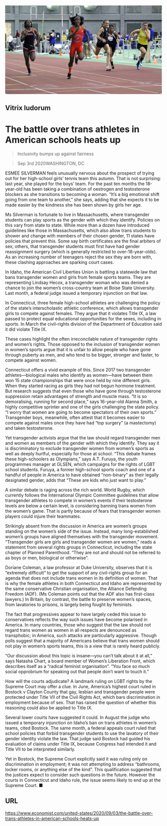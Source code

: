 ![](./images/20200905_USP003_0.jpg)

## Vitrix ludorum

# The battle over trans athletes in American schools heats up

> Inclusivity bumps up against fairness

> Sep 3rd 2020WASHINGTON, DC

ESMEE SILVERMAN feels unusually nervous about the prospect of trying out for her high-school girls’ tennis team this autumn. That is not surprising: last year, she played for the boys’ team. For the past ten months the 18-year-old has been taking a combination of oestrogen and testosterone blockers as she transitions to becoming a woman. “It’s a big emotional shift going from one team to another,” she says, adding that she expects it to be made easier by the kindness she has been shown by girls her age.

Ms Silverman is fortunate to live in Massachusetts, where transgender students can play sports as the gender with which they identify. Policies on this vary from state to state. While more than a dozen have introduced guidelines like those in Massachusetts, which also allow trans students to shower and change with members of their chosen gender, 11 states have policies that prevent this. Some say birth certificates are the final arbiters of sex; others, that transgender students must first have had gender reassignment surgery (which is generally restricted to over-18-year-olds). As an increasing number of teenagers reject the sex they are born with, these clashing approaches are sparking court cases.

In Idaho, the American Civil Liberties Union is battling a statewide law that bans transgender women and girls from female sports teams. They are representing Lindsay Hecox, a transgender woman who was denied a chance to join the women’s cross-country team at Boise State University. Last month, a federal judge issued a temporary injunction on that law.

In Connecticut, three female high-school athletes are challenging the policy of the state’s interscholastic athletic conference, which allows transgender girls to compete against females. They argue that it violates Title IX, a law passed to protect equal educational opportunities for the sexes, including in sports. In March the civil-rights division of the Department of Education said it did violate Title IX.

These cases highlight the often irreconcilable nature of transgender rights and women’s rights. Those opposed to the inclusion of transgender women in women’s sports argue that it is unfair to allow people who have gone through puberty as men, and who tend to be bigger, stronger and faster, to compete against women.

Connecticut offers a vivid example of this. Since 2017 two transgender athletes—biological males who identify as women—have between them won 15 state championships that were once held by nine different girls. When they started racing as girls they had not begun hormone treatment. But research suggests that even those who have gone through testosterone suppression retain advantages of strength and muscle mass. “It is so demoralising, running for second place,” says 16-year-old Alanna Smith, a highly competitive sprinter and one of the girls challenging the state policy. “I worry that women are going to become spectators of their own sports.” Transgender boys, meanwhile, often attest that it becomes easier to compete against males once they have had “top surgery” (a mastectomy) and taken testosterone.

Yet transgender activists argue that the law should regard transgender men and women as members of the gender with which they identify. They say it is discriminatory to exclude transgender women from women’s sports as well as deeply hurtful, especially for those at school. “This debate frames these high-schoolers as Olympians,” says A.T. Furuya, the youth programmes manager at GLSEN, which campaigns for the rights of LGBT school students. Furuya, a former high-school sports coach and one of a handful of people in America to have obtained “non-binary” as their legally designated gender, adds that “These are kids who just want to play.”

A similar debate is raging across the rich world. World Rugby, which currently follows the International Olympic Committee guidelines that allow transgender athletes to compete in women’s events if their testosterone levels are below a certain level, is considering banning trans women from the women’s game. That is partly because of fears that transgender women players could injure their teammates.

Strikingly absent from the discussion in America are women’s groups standing on the women’s side of the issue. Instead, many long-established women’s groups have aligned themselves with the transgender movement. “Transgender girls are girls and transgender women are women,” reads a statement from several rights groups in Connecticut, including the state chapter of Planned Parenthood. “They are not and should not be referred to as boys or men, biological or otherwise”.

Doriane Coleman, a law professor at Duke University, observes that it is “extremely difficult” to get the support of any civil-rights group for an agenda that does not include trans women in its definition of women. That is why the female athletes in both Connecticut and Idaho are represented by the same conservative Christian organisation, the Alliance Defending Freedom (ADF). (Ms Coleman points out that the ADF also has first-class lawyers.) In Britain, by contrast, the battle to preserve women’s spaces, from lavatories to prisons, is largely being fought by feminists.

The fact that progressives appear to have largely ceded this issue to conservatives reflects the way such issues have become polarised in America. In many countries, those who suggest that the law should not regard trans women as women in all respects are denounced as transphobic; in America, such attacks are particularly aggressive. Though polls suggest that a majority of Americans believe that trans women should not play in women’s sports teams, this is a view that is rarely heard publicly.

“Our discussion about this topic is insane—you can’t talk about it at all,” says Natasha Chart, a board member of Women’s Liberation Front, which describes itself as a “radical feminist organisation”. “You face so much social opprobrium for speaking out that people don’t want to touch it.”

How will the courts adjudicate? A landmark ruling on LGBT rights by the Supreme Court may offer a clue. In June, America’s highest court ruled in Bostock v Clayton County that gay, lesbian and transgender people were protected under Title VII of the Civil Rights Act, which bars discrimination in employment because of sex. That has raised the question of whether this reasoning could also be applied to Title IX.

Several lower courts have suggested it could. In August the judge who issued a temporary injunction on Idaho’s ban on trans athletes in women’s teams, cited Bostock. The same month, a federal appeals court ruled that school policies that forbid transgender students to use the lavatory of their gender identity violate the law. That judge said Bostock had guided his evaluation of claims under Title IX, because Congress had intended it and Title VII to be interpreted similarly.

Yet in Bostock, the Supreme Court explicitly said it was ruling only on discrimination in employment; it was not attempting to address “bathrooms, locker rooms, or anything else of the kind”. This qualification suggested that the justices expect to consider such questions in the future. However the courts in Connecticut and Idaho rule, the issue seems likely to end up at the Supreme Court. ■

## URL

https://www.economist.com/united-states/2020/09/03/the-battle-over-trans-athletes-in-american-schools-heats-up
